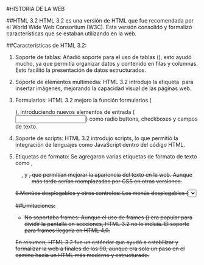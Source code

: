 #HISTORIA DE LA WEB

##HTML 3.2
HTML 3.2 es una versión de HTML que fue recomendada por el World Wide Web Consortium (W3C). Esta versión consolidó y formalizó características que se estaban utilizando en la web. 

##Características de HTML 3.2:
1. Soporte de tablas: Añadió soporte para el uso de tablas (<table>), esto ayudó mucho, ya que permitía organizar datos y contenido en filas y columnas. Esto facilitó la presentación de datos estructurados.

2. Soporte de elementos multimedia: HTML 3.2 introdujo la etiqueta <img> para insertar imágenes, mejorando la capacidad visual de las páginas web.

3. Formularios: HTML 3.2 mejoro la función formularios (<form>), introduciendo nuevos elementos de entrada (<input>) como radio buttons, checkboxes y campos de texto.

4. Soporte de scripts: HTML 3.2 introdujo scripts, lo que permitió la integración de lenguajes como JavaScript dentro del código HTML.

5. Etiquetas de formato: Se agregaron varias etiquetas de formato de texto como <font>, <center>, y <strike>, que permitían mejorar la apariencia del texto en la web. Aunque más tarde serían reemplazadas por CSS en otras versiones.

6.Menúes desplegables y otros controles: Los menús desplegables (<select>), ayudaron a crear páginas web más interactivas para los usuarios.


##Limitaciones:
* No soportaba frames: Aunque el uso de frames (<frame>) era popular  para dividir la pantalla en secciones, HTML 3.2 no lo incluía. El soporte para frames llegaría en HTML 4.0.


En resumen, HTML 3.2 fue un estándar que ayudó a estabilizar y formalizar la web a finales de los 90, aunque era solo un paso en el camino hacia un HTML más moderno y estructurado.

